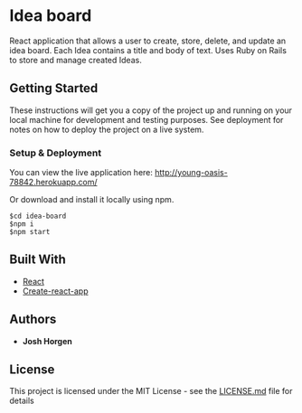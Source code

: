 # Idea board

React application that allows a user to create, store, delete, and update an idea board. Each Idea contains a title and body of text. Uses Ruby on Rails to store and manage created Ideas.



## Getting Started

These instructions will get you a copy of the project up and running on your local machine for development and testing purposes. See deployment for notes on how to deploy the project on a live system.


### Setup & Deployment

You can view the live application here: http://young-oasis-78842.herokuapp.com/

Or download and install it locally using npm.

```
$cd idea-board
$npm i
$npm start
``` 

## Built With

* [React](https://reactjs.org/)
* [Create-react-app](https://www.npmjs.com/package/create-react-app)

## Authors

* **Josh Horgen**

## License

This project is licensed under the MIT License - see the [LICENSE.md](LICENSE.md) file for details
